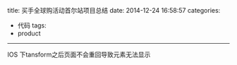title: 买手全球购活动首尔站项目总结
date: 2014-12-24 16:58:57
categories:
- 代码
tags:
- product
---

IOS 下tansform之后页面不会重回导致元素无法显示
